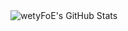 <img alt="wetyFoE's GitHub Stats" src="https://github-readme-stats.vercel.app/api?username=wetyFoE&show_icons=true&theme=radical">

